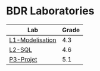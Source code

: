 # BDR Laboratories

| Lab | Grade |
|----|----|
|[L1-Modelisation](L1-Modelisation/)|4.3|
|[L2-SQL](L2-SQL/)|4.6|
|[P3-Projet](P3-Projet/)|5.1|